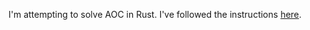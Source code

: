 

I'm attempting to solve AOC in Rust. I've followed the instructions [here](https://github.com/gobanos/cargo-aoc).